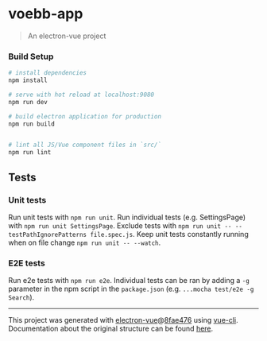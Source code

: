 # voebb-app

> An electron-vue project

### Build Setup

``` bash
# install dependencies
npm install

# serve with hot reload at localhost:9080
npm run dev

# build electron application for production
npm run build


# lint all JS/Vue component files in `src/`
npm run lint

```

## Tests
### Unit tests
Run unit tests with `npm run unit`. Run individual tests (e.g. SettingsPage) with `npm run unit SettingsPage`. Exclude tests with `npm run unit -- --testPathIgnorePatterns file.spec.js`. Keep unit tests constantly running when on file change `npm run unit -- --watch`.
### E2E tests
Run e2e tests with `npm run e2e`. Individual tests can be ran by adding a `-g` parameter in the npm script in the `package.json` (e.g. `...mocha test/e2e -g Search`).

---

This project was generated with [electron-vue](https://github.com/SimulatedGREG/electron-vue)@[8fae476](https://github.com/SimulatedGREG/electron-vue/tree/8fae4763e9d225d3691b627e83b9e09b56f6c935) using [vue-cli](https://github.com/vuejs/vue-cli). Documentation about the original structure can be found [here](https://simulatedgreg.gitbooks.io/electron-vue/content/index.html).
